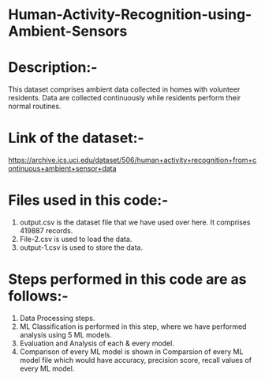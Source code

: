 # Human-Activity-Recognition-using-Ambient-Sensors
# Description:-
This dataset comprises ambient data collected in homes with volunteer residents. Data are collected continuously while residents perform their normal routines.

# Link of the dataset:-
https://archive.ics.uci.edu/dataset/506/human+activity+recognition+from+continuous+ambient+sensor+data

# Files used in this code:-
1. output.csv is the dataset file that we have used over here. It comprises 419887 records.
2. File-2.csv is used to load the data.
3. output-1.csv is used to store the data.

# Steps performed in this code are as follows:-
1. Data Processing steps.
2. ML Classification is performed in this step, where we have performed analysis using 5 ML models.
3. Evaluation and Analysis of each & every model.
4. Comparison of every ML model is shown in Comparsion of every ML model file which would have accuracy, precision score, recall values of every ML model.
